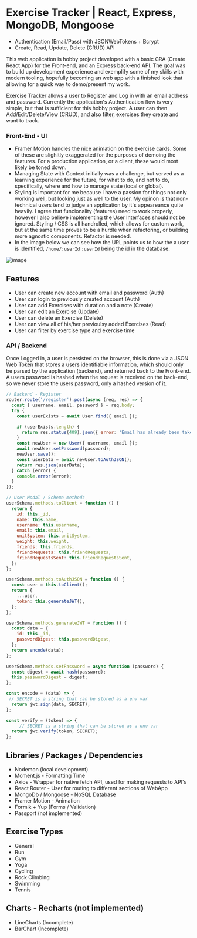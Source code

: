 # Exercise Tracker | React, Express, MongoDB, Mongoose

- Authentication (Email/Pass) with JSONWebTokens + Bcrypt
- Create, Read, Update, Delete (CRUD) API

This web application is hobby project developed with a basic CRA (Create React App) for the Front-end, and an Express back-end API. The goal was to build up development experience and exemplify some of my skills with modern tooling, hopefully becoming an web app with a finished look that allowing for a quick way to demo/present my work.

Exercise Tracker allows a user to Register and Log in with an email address and password. Currently the application's Authentication flow is very simple, but that is sufficient for this hobby project. A user can then Add/Edit/Delete/View (CRUD), and also filter, exercises they create and want to track.

### Front-End - UI

- Framer Motion handles the nice animation on the exercise cards. Some of these are slighltly exaggerated for the purposes of demoing the features. For a production application, or a client, these would most likely be toned down.
- Managing State with Context initially was a challenge, but served as a learning experience for the future, for what to do, and not to do, specifically, where and how to manage state (local or global).
- Styling is important for me because I have a passion for things not only working well, but looking just as well to the user. My opinon is that non-technical users tend to judge an application by it's appeareance quite heavily. I agree that funcionality (features) need to work properly, however I also believe implementing the User Interfaces should not be ignored. Styling / CSS is all handrolled, which allows for custom work, but at the same time proves to be a hurdle when refactoring, or building more agnostic components. Refactor is needed.
- In the image below we can see how the URL points us to how the a user is identified, `/home/:userId` `:userId` being the id in the database.

![image](https://user-images.githubusercontent.com/22927002/169090567-3ca49c42-892f-4bdc-ab1d-9bdc0d5dfe4e.png)

## Features

- User can create new account with email and password (Auth)
- User can login to previously created account (Auth)
- User can add Exercises with duration and a note (Create)
- User can edit an Exercise (Update)
- User can delete an Exercise (Delete)
- User can view all of his/her previoulsy added Exercises (Read)
- User can filter by exercise type and exercise time

### API / Backend

Once Logged in, a user is persisted on the browser, this is done via a JSON Web Token that stores a users identifiable information, which should only be parsed by the application (backend), and returned back to the Front-end. A users password is hashed when the request is received on the back-end, so we never store the users password, only a hashed version of it.

```JavaScript
// Backend - Register
router.route('/register').post(async (req, res) => {
  const { username, email, password } = req.body;
  try {
    const userExists = await User.find({ email });

    if (userExists.length) {
      return res.status(409).json({ error: 'Email has already been taken' });
    }
    const newUser = new User({ username, email });
    await newUser.setPassword(password);
    newUser.save();
    const userData = await newUser.toAuthJSON();
    return res.json(userData);
  } catch (error) {
    console.error(error);
  }
});

// User Modal / Schema methods
userSchema.methods.toClient = function () {
  return {
    id: this._id,
    name: this.name,
    username: this.username,
    email: this.email,
    unitSystem: this.unitSystem,
    weight: this.weight,
    friends: this.friends,
    friendRequests: this.friendRequests,
    friendRequestsSent: this.friendRequestsSent,
  };
};

userSchema.methods.toAuthJSON = function () {
  const user = this.toClient();
  return {
    ...user,
    token: this.generateJWT(),
  };
};

userSchema.methods.generateJWT = function () {
  const data = {
    id: this._id,
    passwordDigest: this.passwordDigest,
  };
  return encode(data);
};

userSchema.methods.setPassword = async function (password) {
  const digest = await hash(password);
  this.passwordDigest = digest;
};

const encode = (data) => {
 // SECRET is a string that can be stored as a env var
  return jwt.sign(data, SECRET);
};

const verify = (token) => {
     // SECRET is a string that can be stored as a env var
  return jwt.verify(token, SECRET);
};
```

## Libraries / Packages / Dependencies

- Nodemon (local development)
- Moment.js - Formatting Time
- Axios - Wrapper for native fetch API, used for making requests to API's
- React Router - User for routing to different sections of WebApp
- MongoDb / Mongoose - NoSQL Database
- Framer Motion - Animation
- Formik + Yup (Forms / Validation)
- Passport (not implemented)

## Exercise Types

- General
- Run
- Gym
- Yoga
- Cycling
- Rock Climbing
- Swimming
- Tennis

## Charts - Recharts (not implemented)

- LineCharts (Incomplete)
- BarChart (Incomplete)
